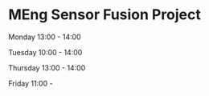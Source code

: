 # MEng Sensor Fusion Project
Monday 13:00 - 14:00

Tuesday 10:00 - 14:00

Thursday 13:00 - 14:00

Friday 11:00 - 
